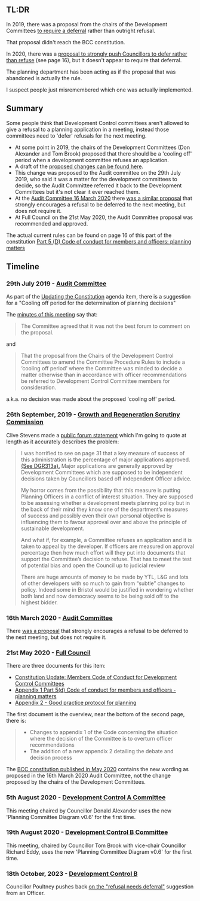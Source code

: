
## TL:DR

In 2019, there was a proposal from the chairs of the Development Committees [to require a deferral](https://democracy.bristol.gov.uk/documents/s34769/13%20-%20Appendix%202%202.pdf) rather than outright refusal.  

That proposal didn't reach the BCC constitution.

In 2020, there was a [proposal to strongly push Councillors to defer rather than refuse](https://democracy.bristol.gov.uk/documents/s49010/3_App2%20-%20DC%20CoC.pdf) (see page 16), but it doesn't appear to require that deferral. 

The planning department has been acting as if the proposal that was abandoned is actually the rule.

I suspect people just misremembered which one was actually implemented.

## Summary

Some people think that Development Control committees aren't allowed to give a refusal to a planning application in a meeting, instead those committees need to 'defer' refusals for the next meeting.

* At some point in 2019, the chairs of the Development Committees (Don Alexander and Tom Brook) proposed that there should be a 'cooling off' period when a development committee refuses an application.
* A draft of the [proposed changes can be found here](https://democracy.bristol.gov.uk/documents/s34769/13%20-%20Appendix%202%202.pdf).
* This change was proposed to the Audit committee on the 29th July 2019, who said it was a matter for the development committees to decide, so the Audit Committee referred it back to the Development Committees but it's not clear it ever reached them.
* At the [Audit Committee 16 March 2020](https://democracy.bristol.gov.uk/ieListDocuments.aspx?CId=134&MId=5915&Ver=4) there [was a similar proposal](https://democracy.bristol.gov.uk/documents/s47309/13%20App2%20-%20DC%20CoC.pdf) that strongly encourages a refusal to be deferred to the next meeting, but does not require it.
* At Full Council on the 21st May 2020, the Audit Committee proposal was recommended and approved.

The actual current rules can be found on page 16 of this part of the constitution [Part 5 (D) Code of conduct for members and officers: planning matters ](https://www.bristol.gov.uk/files/documents/3364-part-5-d-code-of-conduct-for-members-and-officers-planning-matters/file)

## Timeline

### 29th July 2019 - [Audit Committee](https://democracy.bristol.gov.uk/ieListDocuments.aspx?CId=134&MId=3758)

As part of the <a href="https://democracy.bristol.gov.uk/documents/s34767/13%20-%20Report%20to%20Audit%20re%20plan%20and%20timetable%20for%20changes%20to%20constitution%20v1.3.pdf">Updating the Constitution</a> agenda item, there is a suggestion for a "Cooling off period for the determination of planning decisions"

The [minutes of this meeting](https://democracy.bristol.gov.uk/documents/s41802/29.7.19.pdf) say that:

> The Committee agreed that it was not the best forum to comment on the proposal.

and 

> That the proposal from the Chairs of the Development Control Committees to amend the Committee Procedure Rules to include a ‘cooling off period’ where the Committee was minded to decide a matter otherwise than in accordance with officer recommendations be referred to Development Control Committee members for consideration.

a.k.a. no decision was made about the proposed 'cooling off' period.

### 26th September, 2019 - <a href="https://democracy.bristol.gov.uk/ieListDocuments.aspx?CId=133&MId=5930&Ver=4">Growth and Regeneration Scrutiny Commission</a>

Clive Stevens made a <a href="https://democracy.bristol.gov.uk/documents/b31766/Public%20Forum%2026%20Sept%2019%2026th-Sep-2019%2018.00%20Growth%20and%20Regeneration%20Scrutiny%20Commission.pdf?T=9">public forum statement</a> which I'm going to quote at length as it accurately describes the problem:

> I was horrified to see on page 31 that a key measure of success of this administration is the percentage of major applications approved. <a href="https://democracy.bristol.gov.uk/documents/s41563/Performance%20Report%20Quarter%201.pdf">(See DGR313a).</a>
> Major applications are generally approved by Development Committees which are supposed to be independent decisions taken by Councillors based off independent Officer advice.
> 
> My horror comes from the possibility that this measure is putting Planning Officers in a conflict of interest situation. They are supposed to be assessing whether a development meets planning policy but in the back of their mind they know one of the department’s measures of success and possibly even their own personal objective is influencing them to favour approval over and above the principle of sustainable development.
>
> And what if, for example, a Committee refuses an application and it is taken to appeal by the developer. If officers are measured on approval percentage then how much effort will they put into documents that support the Committee’s decision to refuse. That has to meet the test of potential bias and open the Council up to judicial review
> 
> There are huge amounts of money to be made by YTL, L&G and lots of other developers with so much to gain from “subtle” changes to policy. Indeed some in Bristol would be justified in wondering whether both land and now democracy seems to be being sold off to the highest bidder.



### 16th March 2020 - <a href="https://democracy.bristol.gov.uk/ieListDocuments.aspx?CId=134&MId=5915">Audit Committee</a> 

There [was a proposal](https://democracy.bristol.gov.uk/documents/s47309/13%20App2%20-%20DC%20CoC.pdf) that strongly encourages a refusal to be deferred to the next meeting, but does not require it.


### 21st May 2020 - <a href="https://democracy.bristol.gov.uk/ieListDocuments.aspx?CId=142&MId=8366">Full Council</a>
  
There are three documents for this item:

* [Constitution Update: Members Code of Conduct for Development Control Committees](https://democracy.bristol.gov.uk/documents/s49008/1_Members%20CoC%20for%20DC%20Committees%2013%20FC%20AGM%20report.pdf)
* [Appendix 1 Part 5(d) Code of conduct for members and officers - planning matters](https://democracy.bristol.gov.uk/documents/s49009/2_App%201%20Part%205d%20Code%20of%20conduct%20for%20members%20and%20officers%20-%20planning%20matters.pdf)
* [Appendix 2 - Good practice protocol for planning](https://democracy.bristol.gov.uk/documents/s49010/3_App2%20-%20DC%20CoC.pdf)

The first document is the overview, near the bottom of the second page, there is:

> - Changes to appendix 1 of the Code concerning the situation where the decision of the Committee is to overturn officer recommendations
> - The addition of a new appendix 2 detailing the debate and decision process

The [BCC constitution published in May 2020](https://www.bristol.gov.uk/files/documents/3364-part-5-d-code-of-conduct-for-members-and-officers-planning-matters/file) contains the new wording as proposed in the 16th March 2020 Audit Committee, not the change proposed by the chairs of the Development Committees.

### 5th August 2020 - <a href="https://democracy.bristol.gov.uk/ieListDocuments.aspx?CId=138&MId=8473&Ver=4">Development Control A Committee</a>
  
This meeting chaired by Councillor Donald Alexander uses the new 'Planning Committee Diagram v0.6' for the first time.

### 19th August 2020 - <a href="https://democracy.bristol.gov.uk/ieListDocuments.aspx?CId=141&MId=8451&Ver=4">Development Control B Committee</a>

This meeting, chaired by Councillor Tom Brook with vice-chair Councillor Richard Eddy, uses the new 'Planning Committee Diagram v0.6' for the first time.

### 18th October, 2023 - <a href="https://democracy.bristol.gov.uk/ieListDocuments.aspx?CId=141&MId=10706&Ver=4">Development Control B</a>

Councillor Poultney pushes back <a href="https://www.youtube.com/watch?v=4fKW8rcI08c&ab_channel=Danack">on the "refusal needs deferral"</a> suggestion from an Officer.
